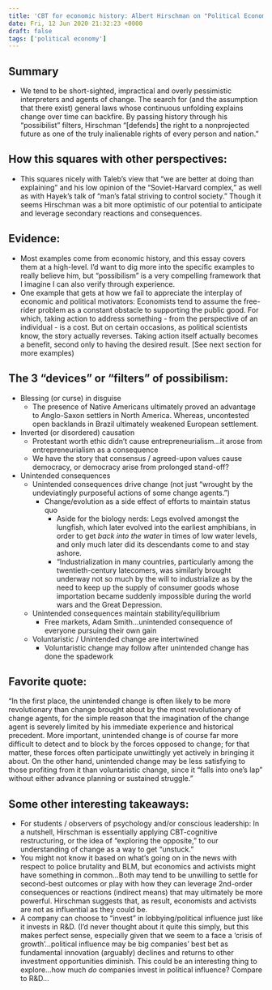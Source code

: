 ```yaml
---
title: 'CBT for economic history: Albert Hirschman on "Political Economics and Possibilism"'
date: Fri, 12 Jun 2020 21:32:23 +0000
draft: false
tags: ['political economy']
---
```


Summary
-------

*   We tend to be short-sighted, impractical and overly pessimistic interpreters and agents of change. The search for (and the assumption that there exist) general laws whose continuous unfolding explains change over time can backfire. By passing history through his “possibilist” filters, Hirschman “\[defends\] the right to a nonprojected future as one of the truly inalienable rights of every person and nation.”

How this squares with other perspectives:
-----------------------------------------

*   This squares nicely with Taleb’s view that “we are better at doing than explaining” and his low opinion of the “Soviet-Harvard complex,” as well as with Hayek’s talk of “man’s fatal striving to control society.” Though it seems Hirschman was a bit more optimistic of our potential to anticipate and leverage secondary reactions and consequences.

Evidence:
---------

*   Most examples come from economic history, and this essay covers them at a high-level. I’d want to dig more into the specific examples to really believe him, but “possibilism” is a very compelling framework that I imagine I can also verify through experience.
*   One example that gets at how we fail to appreciate the interplay of economic and political motivators: Economists tend to assume the free-rider problem as a constant obstacle to supporting the public good. For which, taking action to address something - from the perspective of an individual - is a cost. But on certain occasions, as political scientists know, the story actually reverses. Taking action itself actually becomes a benefit, second only to having the desired result. \[See next section for more examples)

The 3 “devices” or “filters” of possibilism:
--------------------------------------------

*   Blessing (or curse) in disguise
    *   The presence of Native Americans ultimately proved an advantage to Anglo-Saxon settlers in North America. Whereas, uncontested open backlands in Brazil ultimately weakened European settlement.
*   Inverted (or disordered) causation
    *   Protestant worth ethic didn’t cause entrepreneurialism…it arose from entrepreneurialism as a consequence
    *   We have the story that consensus / agreed-upon values cause democracy, or democracy arise from prolonged stand-off?
*   Unintended consequences
    *   Unintended consequences drive change (not just “wrought by the undeviatingly purposeful actions of some change agents.”)
        *   Change/evolution as a side effect of efforts to maintain status quo
            *   Aside for the biology nerds: Legs evolved amongst the lungfish, which later evolved into the earliest amphibians, in order to get _back into the water_ in times of low water levels, and only much later did its descendants come to and stay ashore.
            *   “Industrialization in many countries, particularly among the twentieth-century latecomers, was similarly brought underway not so much by the will to industrialize as by the need to keep up the supply of consumer goods whose importation became suddenly impossible during the world wars and the Great Depression.
    *   Unintended consequences maintain stability/equilibrium
        *   Free markets, Adam Smith…unintended consequence of everyone pursuing their own gain
    *   Voluntaristic / Unintended change are intertwined
        *   Voluntaristic change may follow after unintended change has done the spadework

Favorite quote: 
----------------

“In the first place, the unintended change is often likely to be more revolutionary than change brought about by the most revolutionary of change agents, for the simple reason that the imagination of the change agent is severely limited by his immediate experience and historical precedent. More important, unintended change is of course far more difficult to detect and to block by the forces opposed to change; for that matter, these forces often participate unwittingly yet actively in bringing it about. On the other hand, unintended change may be less satisfying to those profiting from it than voluntaristic change, since it “falls into one’s lap” without either advance planning or sustained struggle.” 

Some other interesting takeaways:
---------------------------------

*   For students / observers of psychology and/or conscious leadership: In a nutshell, Hirschman is essentially applying CBT-cognitive restructuring, or the idea of “exploring the opposite,” to our understanding of change as a way to get “unstuck.”
*   You might not know it based on what’s going on in the news with respect to police brutality and BLM, but economics and activists might have something in common…Both may tend to be unwilling to settle for second-best outcomes or play with how they can leverage 2nd-order consequences or reactions (indirect means) that may ultimately be more powerful. Hirschman suggests that, as result, economists and activists are not as influential as they could be.
*   A company can choose to “invest” in lobbying/political influence just like it invests in R&D. (I’d never thought about it quite this simply, but this makes perfect sense, especially given that we seem to a face a ‘crisis of growth’…political influence may be big companies’ best bet as fundamental innovation (arguably) declines and returns to other investment opportunities diminish. This could be an interesting thing to explore…how much _do_ companies invest in political influence? Compare to R&D…
